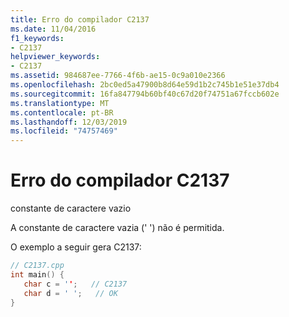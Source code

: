 ```yaml
---
title: Erro do compilador C2137
ms.date: 11/04/2016
f1_keywords:
- C2137
helpviewer_keywords:
- C2137
ms.assetid: 984687ee-7766-4f6b-ae15-0c9a010e2366
ms.openlocfilehash: 2bc0ed5a47900b8d64e59d1b2c745b1e51e37db4
ms.sourcegitcommit: 16fa847794b60bf40c67d20f74751a67fccb602e
ms.translationtype: MT
ms.contentlocale: pt-BR
ms.lasthandoff: 12/03/2019
ms.locfileid: "74757469"
---
```

# <a name="compiler-error-c2137"></a>Erro do compilador C2137

constante de caractere vazio

A constante de caractere vazia (' ') não é permitida.

O exemplo a seguir gera C2137:

```cpp
// C2137.cpp
int main() {
   char c = '';   // C2137
   char d = ' ';   // OK
}
```
